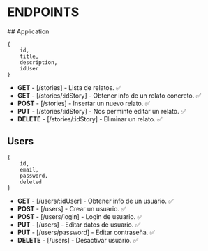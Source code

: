 # ENDPOINTS

## Application

```
{
    id,
    title,
    description,
    idUser
}
```

-   **GET** - [/stories] - Lista de relatos. ✅
-   **GET** - [/stories/:idStory] - Obtener info de un relato concreto. ✅
-   **POST** - [/stories] - Insertar un nuevo relato. ✅
-   **PUT** - [/stories/:idStory] - Nos perminte editar un relato. ✅
-   **DELETE** - [/stories/:idStory] - Eliminar un relato. ✅

## Users

```
{
    id,
    email,
    password,
    deleted
}
```

-   **GET** - [/users/:idUser] - Obtener info de un usuario. ✅
-   **POST** - [/users] - Crear un usuario. ✅
-   **POST** - [/users/login] - Login de usuario. ✅
-   **PUT** - [/users] - Editar datos de usuario. ✅
-   **PUT** - [/users/password] - Editar contraseña. ✅
-   **DELETE** - [/users] - Desactivar usuario. ✅
